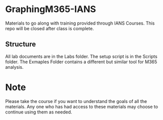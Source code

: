 # GraphingM365-IANS

Materials to go along with training provided through IANS Courses. This repo will be closed after class is complete.

## Structure

All lab documents are in the Labs folder.
The setup script is in the Scripts folder.
The Exmaples Folder contains a different but similar tool for M365 analysis.

# Note

Please take the course if you want to understand the goals of all the materials. Any one who has had access to these materials may choose to continue using them as needed.
